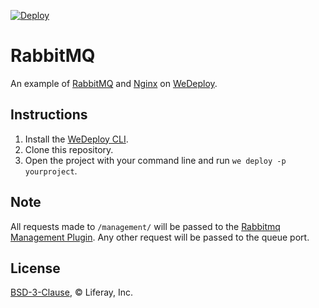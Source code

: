 [![Deploy](https://cdn.wedeploy.com/images/deploy.svg)](https://console.wedeploy.com/deploy?repo=https://github.com/wedeploy-examples/raabitmq-example)

# RabbitMQ

An example of [RabbitMQ](https://www.rabbitmq.com/) and [Nginx](https://www.nginx.com/) on [WeDeploy](https://wedeploy.com/).

## Instructions

1. Install the [WeDeploy CLI](https://wedeploy.com/docs/intro/using-the-command-line/).
2. Clone this repository.
3. Open the project with your command line and run `we deploy -p yourproject`.

## Note

All requests made to `/management/` will be passed to the [Rabbitmq Management Plugin](https://www.rabbitmq.com/management.html). Any other request will be passed to the queue port.

## License

[BSD-3-Clause](./LICENSE.md), © Liferay, Inc.
